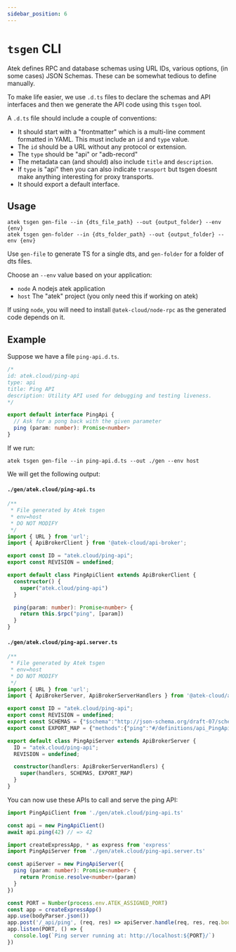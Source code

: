 ```yaml
---
sidebar_position: 6
---
```


# `tsgen` CLI

Atek defines RPC and database schemas using URL IDs, various options, (in some cases) JSON Schemas. These can be somewhat tedious to define manually.

To make life easier, we use `.d.ts` files to declare the schemas and API interfaces and then we generate the API code using this `tsgen` tool.

A `.d.ts` file should include a couple of conventions:

- It should start with a "frontmatter" which is a multi-line comment formatted in YAML. This must include an `id` and `type` value.
- The `id` should be a URL without any protocol or extension.
- The `type` should be "api" or "adb-record"
- The metadata can (and should) also include `title` and `description`.
- If `type` is "api" then you can also indicate `transport` but tsgen doesnt make anything interesting for proxy transports.
- It should export a default interface.

## Usage

```
atek tsgen gen-file --in {dts_file_path} --out {output_folder} --env {env}
atek tsgen gen-folder --in {dts_folder_path} --out {output_folder} --env {env}
```

Use `gen-file` to generate TS for a single dts, and `gen-folder` for a folder of dts files.

Choose an `--env` value based on your application:

- `node` A nodejs atek application
- `host` The "atek" project (you only need this if working on atek)

If using `node`, you will need to install `@atek-cloud/node-rpc` as the generated code depends on it.

## Example

Suppose we have a file `ping-api.d.ts`.

```typescript
/*
id: atek.cloud/ping-api
type: api
title: Ping API
description: Utility API used for debugging and testing liveness.
*/

export default interface PingApi {
  // Ask for a pong back with the given parameter
  ping (param: number): Promise<number>
}
```

If we run:

```
atek tsgen gen-file --in ping-api.d.ts --out ./gen --env host
```

We will get the following output:

#### `./gen/atek.cloud/ping-api.ts`

```typescript
/**
 * File generated by Atek tsgen
 * env=host
 * DO NOT MODIFY
 */
import { URL } from 'url';
import { ApiBrokerClient } from '@atek-cloud/api-broker';

export const ID = "atek.cloud/ping-api";
export const REVISION = undefined;

export default class PingApiClient extends ApiBrokerClient {
  constructor() {
    super("atek.cloud/ping-api")
  }

  ping(param: number): Promise<number> {
    return this.$rpc("ping", [param])
  }
}
```

#### `./gen/atek.cloud/ping-api.server.ts`

```typescript
/**
 * File generated by Atek tsgen
 * env=host
 * DO NOT MODIFY
 */
import { URL } from 'url';
import { ApiBrokerServer, ApiBrokerServerHandlers } from '@atek-cloud/api-broker';

export const ID = "atek.cloud/ping-api";
export const REVISION = undefined;
export const SCHEMAS = {"$schema":"http://json-schema.org/draft-07/schema#","definitions":{"PingApi":{"type":"object"},"api_PingApi_Ping":{"type":"object","properties":{"params":{"type":"array","items":{"type":"number"},"minItems":1,"maxItems":1},"returns":{"type":"number"}},"required":["params","returns"]}}};
export const EXPORT_MAP = {"methods":{"ping":"#/definitions/api_PingApi_Ping"},"events":{}};

export default class PingApiServer extends ApiBrokerServer {
  ID = "atek.cloud/ping-api";
  REVISION = undefined;

  constructor(handlers: ApiBrokerServerHandlers) {
    super(handlers, SCHEMAS, EXPORT_MAP)
  }
}
```

You can now use these APIs to call and serve the ping API:

```typescript
import PingApiClient from './gen/atek.cloud/ping-api.ts'

const api = new PingApiClient()
await api.ping(42) // => 42
```

```typescript
import createExpressApp, * as express from 'express'
import PingApiServer from './gen/atek.cloud/ping-api.server.ts'

const apiServer = new PingApiServer({
  ping (param: number): Promise<number> {
    return Promise.resolve<number>(param)
  }
})

const PORT = Number(process.env.ATEK_ASSIGNED_PORT)
const app = createExpressApp()
app.use(bodyParser.json())
app.post('/_api/ping', (req, res) => apiServer.handle(req, res, req.body))
app.listen(PORT, () => {
  console.log(`Ping server running at: http://localhost:${PORT}/`)
})
```